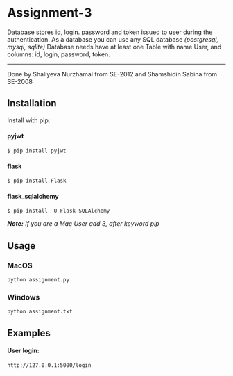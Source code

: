 # Assignment-3
Database stores id, login. password and token issued to user during the authentication. 
As a database you can use any SQL database *(postgresql, mysql, sqlite)*
Database needs have at least one Table with name User, and columns: id, login, password, token. 
______________________________________________________________________________________________

Done by Shaliyeva Nurzhamal from SE-2012 and Shamshidin Sabina from SE-2008

## Installation
Install with pip:
#### pyjwt
```
$ pip install pyjwt
```
#### flask
```
$ pip install Flask
```

#### flask_sqlalchemy 
```
$ pip install -U Flask-SQLAlchemy
```
***Note:** If you are a Mac User add 3, after keyword pip*

## Usage

### MacOS
```
python assignment.py
```

### Windows
```
python assignment.txt
```

## Examples
#### User login:
```
http://127.0.0.1:5000/login
```

